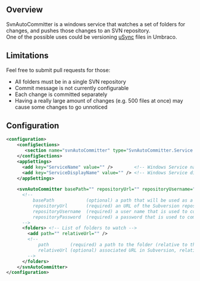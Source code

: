 ## Overview

SvnAutoCommitter is a windows service that watches a set of folders for changes, and pushes those changes to an SVN repository.  
One of the possible uses could be versioning [uSync](http://our.umbraco.org/projects/developer-tools/usync) files in Umbraco.

## Limitations

Feel free to submit pull requests for those:
* All folders must be in a single SVN repository
* Commit message is not currently configurable
* Each change is committed separately
* Having a really large amount of changes (e.g. 500 files at once) may cause some changes to go unnoticed

## Configuration

```xml
<configuration>
    <configSections>
       <section name="svnAutoCommitter" type="SvnAutoCommitter.Service.Config.SvnAutoCommitterConfigurationSection, SvnAutoCommitter.Service" />
    </configSections>
    <appSettings>
      <add key="ServiceName" value="" />        <!-- Windows Service name (used during service installation only) -->
      <add key="ServiceDisplayName" value="" /> <!-- Windows Service display name (used during service installation only) -->
    </appSettings>
 
    <svnAutoCommitter basePath="" repositoryUrl="" repositoryUsername="" repositoryPassword="">
      <!-- 
          basePath            (optional) a path that will be used as a prefix to all folder paths
          repositoryUrl       (required) an URL of the Subversion repository
          repositoryUsername  (required) a user name that is used to commit the changes
          repositoryPassword  (required) a password that is used to commit the changes
      -->
      <folders> <!-- List of folders to watch -->
        <add path="" relativeUrl="" /> 
        <!-- 
            path        (required) a path to the folder (relative to the basePath or absolute if basePath is not set)
            relativeUrl (optional) associated URL in Subversion, relative to repositoryUrl (uses path if not specified) 
        -->
      </folders>
    </svnAutoCommitter> 
</configuration>
```
